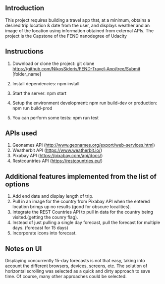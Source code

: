 ## Introduction

This project requires building a travel app that, at a minimum, obtains a desired trip location & date from the user, and displays weather and an image of the location using information obtained from external APIs.
The project is the Capstone of the FEND nanodegree of Udacity

## Instructions

1. Download or clone the project:
   git clone https://github.com/NikosSideris/FEND-Travel-App/tree/Submit [folder_name]

2. Install dependencies:  npm install

3. Start the server: npm start

4. Setup the environment development: npm run build-dev
   or production: npm run build-prod

5. You can perform some tests: npm run test

## APIs used

1. Geonames API (http://www.geonames.org/export/web-services.html) 
2. Weatherbit API (https://www.weatherbit.io/)
3. Pixabay API (https://pixabay.com/api/docs/)
4. Restcountries API (https://restcountries.eu/) 

## Additional features implemented from the list of options

1. Add end date and display length of trip. 
2. Pull in an image for the country from Pixabay API when the entered location brings up no results (good for obscure localities).
3. Integrate the REST Countries API to pull in data for the country being visited.(getting the counry flag).
4. Instead of just pulling a single day forecast, pull the forecast for multiple days. (forecast for 15 days)
5. Incorporate icons into forecast.

## Notes on UI

Displaying concurrently 15-day forecasts is not that easy, taking into account the different browsers, devices, screens, etc. The solution of horizontal scrolling was selected as a quick and dirty approach to save time. Of course, many other approaches could be selected.

